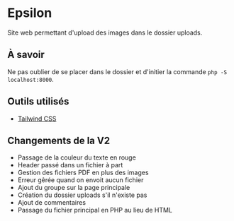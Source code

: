 # Epsilon

Site web permettant d'upload des images dans le dossier uploads.


## À savoir

Ne pas oublier de se placer dans le dossier et d'initier la commande `php -S localhost:8000`.
## Outils utilisés

- [Tailwind CSS](https://tailwindcss.com/)

## Changements de la V2

- Passage de la couleur du texte en rouge
- Header passé dans un fichier à part
- Gestion des fichiers PDF en plus des images
- Erreur gêrée quand on envoit aucun fichier
- Ajout du groupe sur la page principale
- Création du dossier uploads s'il n'existe pas
- Ajout de commentaires
- Passage du fichier principal en PHP au lieu de HTML
